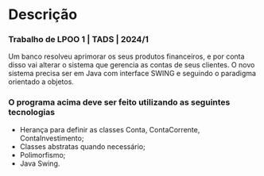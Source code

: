 <h1>Descrição</h3>
<h3>Trabalho de LPOO 1 | TADS | 2024/1</h3>
<p>Um banco resolveu aprimorar os seus produtos financeiros, e por conta disso vai alterar o sistema que gerencia as contas
de seus clientes. O novo sistema precisa ser em Java com interface SWING e seguindo o paradigma orientado a objetos. </p>

<h3>O programa acima deve ser feito utilizando as seguintes tecnologias</h3>

<ul>
  <li>Herança para definir as classes Conta, ContaCorrente, ContaInvestimento;</li>
  <li>Classes abstratas quando necessário;</li>
  <li>Polimorfismo;</li>
  <li>Java Swing.</li>
</ul>
